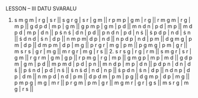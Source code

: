 LESSON – III 
DATU SVARALU 
1. s m g m | r g | s r ||  s g r g | s r | g m ||  r p m p | g m | r g ||  r m g m | r g | m p ||  g d p d | m p | g m ||  g p m p | g m | p d ||  m n d n | p d | m p ||  m d p d | m p | d n ||  p ṡ n ṡ | d n | p d ||  p n d n | p d | n ṡ ||  ṡ p d p | n d | ṡ n ||  ṡ d n d | ṡ n | d p ||  n m p m| d p | n d ||  n p d p | n d | p m ||  d g m g | p m | d p ||  d m p m | d p | m g ||  p r g r | m g | p m ||  p g m g | p m | g r ||  m s r s | g r | m g ||  m r g r | m g | r s || 2. s r s g | r g | r m ||  s m g r | s r | g m ||  r g r m | g m | g p ||  r p m g | r g | m p ||  g m g p | m p | m d ||  g d p m | g m | p d ||  m p m d | p d | p n ||  m n d p | m p | d n ||  p d p n | d n | d ṡ ||  p ṡ n d | p d | n ṡ ||  ṡ n ṡ d | n d | n p ||  ṡ p d n | ṡ n | d p ||  n d n p | d p | d m ||  n m p d | n d | p m ||  d p d m | p m | p g ||  d g m p | d p | m g ||  p m p g | m g | m r ||  p r g m | p m | g r ||  m g m r | g r | g s ||  m s r g | m g | r s || 
